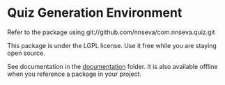 # Quiz Generation Environment

Refer to the package using git://github.com/nnseva/com.nnseva.quiz.git

This package is under the LGPL license. Use it free while you are staying open source.

See documentation in the [documentation](Documentation~) folder. It is also available
offline when you reference a package in your project.
